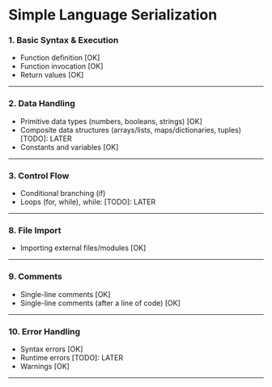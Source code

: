 # Simple Language Serialization

### **1. Basic Syntax & Execution**

* Function definition [OK]
* Function invocation [OK]
* Return values [OK]

---

### **2. Data Handling**

* Primitive data types (numbers, booleans, strings) [OK]
* Composite data structures (arrays/lists, maps/dictionaries, tuples) [TODO]: LATER
* Constants and variables [OK]

---

### **3. Control Flow**

* Conditional branching (if)
* Loops (for, while), while: [TODO]: LATER

---

### **8. File Import**
* Importing external files/modules [OK]

---

### **9. Comments**
* Single-line comments [OK]
* Single-line comments (after a line of code) [OK]

---

### **10. Error Handling**
* Syntax errors [OK]
* Runtime errors [TODO]: LATER
* Warnings [OK]

---